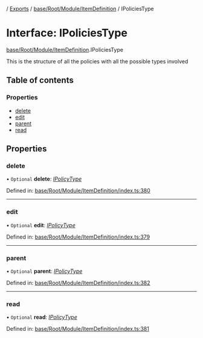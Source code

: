 [](../README.md) / [Exports](../modules.md) / [base/Root/Module/ItemDefinition](../modules/base_root_module_itemdefinition.md) / IPoliciesType

# Interface: IPoliciesType

[base/Root/Module/ItemDefinition](../modules/base_root_module_itemdefinition.md).IPoliciesType

This is the structure of all the policies
with all the possible types involved

## Table of contents

### Properties

- [delete](base_root_module_itemdefinition.ipoliciestype.md#delete)
- [edit](base_root_module_itemdefinition.ipoliciestype.md#edit)
- [parent](base_root_module_itemdefinition.ipoliciestype.md#parent)
- [read](base_root_module_itemdefinition.ipoliciestype.md#read)

## Properties

### delete

• `Optional` **delete**: [*IPolicyType*](base_root_module_itemdefinition.ipolicytype.md)

Defined in: [base/Root/Module/ItemDefinition/index.ts:380](https://github.com/onzag/itemize/blob/5fcde7cf/base/Root/Module/ItemDefinition/index.ts#L380)

___

### edit

• `Optional` **edit**: [*IPolicyType*](base_root_module_itemdefinition.ipolicytype.md)

Defined in: [base/Root/Module/ItemDefinition/index.ts:379](https://github.com/onzag/itemize/blob/5fcde7cf/base/Root/Module/ItemDefinition/index.ts#L379)

___

### parent

• `Optional` **parent**: [*IPolicyType*](base_root_module_itemdefinition.ipolicytype.md)

Defined in: [base/Root/Module/ItemDefinition/index.ts:382](https://github.com/onzag/itemize/blob/5fcde7cf/base/Root/Module/ItemDefinition/index.ts#L382)

___

### read

• `Optional` **read**: [*IPolicyType*](base_root_module_itemdefinition.ipolicytype.md)

Defined in: [base/Root/Module/ItemDefinition/index.ts:381](https://github.com/onzag/itemize/blob/5fcde7cf/base/Root/Module/ItemDefinition/index.ts#L381)
